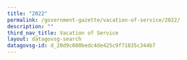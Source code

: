 ```yaml
---
title: "2022"
permalink: /government-gazette/vacation-of-service/2022/
description: ""
third_nav_title: Vacation of Service
layout: datagovsg-search
datagovsg-id: d_20d9c080bedc4de425c9f71835c344b7
---
```

